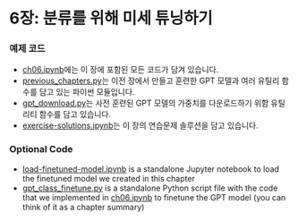 # 6장: 분류를 위해 미세 튜닝하기

### 예제 코드

- [ch06.ipynb](ch06.ipynb)에는 이 장에 포함된 모든 코드가 담겨 있습니다.
- [previous_chapters.py](previous_chapters.py)는 이전 장에서 만들고 훈련한 GPT 모델과 여러 유틸리 함수를 담고 있는 파이썬 모듈입니다.
- [gpt_download.py](gpt_download.py)는 사전 훈련된 GPT 모델의 가중치를 다운로드하기 위함 유틸리티 함수를 담고 있습니다.
- [exercise-solutions.ipynb](exercise-solutions.ipynb)는 이 장의 연습문제 솔루션을 담고 있습니다.

### Optional Code

- [load-finetuned-model.ipynb](load-finetuned-model.ipynb) is a standalone Jupyter notebook to load the finetuned model we created in this chapter
- [gpt_class_finetune.py](gpt_class_finetune.py) is a standalone Python script file with the code that we implemented in [ch06.ipynb](ch06.ipynb) to finetune the GPT model (you can think of it as a chapter summary)

